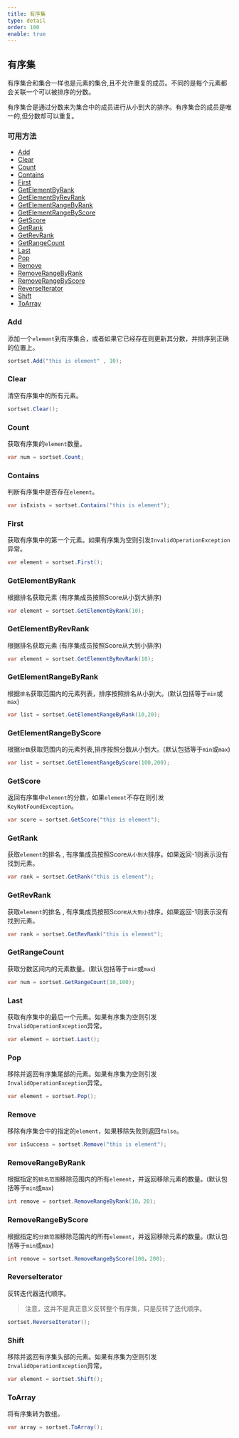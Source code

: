 ```yaml
---
title: 有序集
type: detail
order: 100
enable: true
---
```


## 有序集

有序集合和集合一样也是元素的集合,且不允许重复的成员。不同的是每个元素都会关联一个可以被排序的分数。

有序集合是通过分数来为集合中的成员进行从小到大的排序。有序集合的成员是唯一的,但分数却可以重复。

### 可用方法

- [Add](#Add)
- [Clear](#Clear)
- [Count](#Count)
- [Contains](#Contains)
- [First](#First)
- [GetElementByRank](#GetElementByRank)
- [GetElementByRevRank](#GetElementByRevRank)
- [GetElementRangeByRank](#GetElementRangeByRank)
- [GetElementRangeByScore](#GetElementRangeByScore)
- [GetScore](#GetScore)
- [GetRank](#GetRank)
- [GetRevRank](#GetRevRank)
- [GetRangeCount](#GetRangeCount)
- [Last](#Last)
- [Pop](#Pop)
- [Remove](#Remove)
- [RemoveRangeByRank](#RemoveRangeByRank)
- [RemoveRangeByScore](#RemoveRangeByScore)
- [ReverseIterator](#ReverseIterator)
- [Shift](#Shift)
- [ToArray](#ToArray)

### Add

添加一个`element`到有序集合，或者如果它已经存在则更新其分数，并排序到正确的位置上。

``` csharp
sortset.Add("this is element" , 10);
```

### Clear

清空有序集中的所有元素。

``` csharp
sortset.Clear();
```

### Count 

获取有序集的`element`数量。

``` csharp
var num = sortset.Count;
```

### Contains

判断有序集中是否存在`element`。

``` csharp
var isExists = sortset.Contains("this is element");
```

### First

获取有序集中的第一个元素。如果有序集为空则引发`InvalidOperationException`异常。

``` csharp
var element = sortset.First();
```

### GetElementByRank

根据排名获取元素 (有序集成员按照Score从小到大排序)

``` csharp
var element = sortset.GetElementByRank(10);
```

### GetElementByRevRank

根据排名获取元素 (有序集成员按照Score从大到小排序)

``` csharp
var element = sortset.GetElementByRevRank(10);
```

### GetElementRangeByRank

根据`排名`获取范围内的元素列表，排序按照排名从小到大。(默认包括等于`min`或`max`)

``` csharp
var list = sortset.GetElementRangeByRank(10,20);
```

### GetElementRangeByScore

根据`分数`获取范围内的元素列表,排序按照分数从小到大。(默认包括等于`min`或`max`)

``` csharp
var list = sortset.GetElementRangeByScore(100,200);
```

### GetScore

返回有序集中`element`的分数，如果`element`不存在则引发`KeyNotFoundException`。

``` csharp
var score = sortset.GetScore("this is element");
```

### GetRank

获取`element`的排名 , 有序集成员按照Score`从小到大`排序。如果返回-1则表示没有找到元素。

``` csharp
var rank = sortset.GetRank("this is element");
```

### GetRevRank

获取`element`的排名 , 有序集成员按照Score`从大到小`排序。如果返回-1则表示没有找到元素。

``` csharp
var rank = sortset.GetRevRank("this is element");
```

### GetRangeCount

获取分数区间内的元素数量。(默认包括等于`min`或`max`)

``` csharp
var num = sortset.GetRangeCount(10,100);
```

### Last

获取有序集中的最后一个元素。如果有序集为空则引发`InvalidOperationException`异常。

``` csharp
var element = sortset.Last();
```

### Pop

移除并返回有序集尾部的元素。如果有序集为空则引发`InvalidOperationException`异常。

``` csharp
var element = sortset.Pop();
```

### Remove

移除有序集合中的指定的`element`，如果移除失败则返回`false`。

``` csharp
var isSuccess = sortset.Remove("this is element");
```

### RemoveRangeByRank

根据指定的`排名范围`移除范围内的所有`element`，并返回移除元素的数量。(默认包括等于`min`或`max`)

``` csharp
int remove = sortset.RemoveRangeByRank(10，20);
```

### RemoveRangeByScore

根据指定的`分数范围`移除范围内的所有`element`，并返回移除元素的数量。(默认包括等于`min`或`max`)

``` csharp
int remove = sortset.RemoveRangeByScore(100，200);
```

### ReverseIterator

反转迭代器迭代顺序。

> 注意，这并不是真正意义反转整个有序集，只是反转了迭代顺序。

``` csharp
sortset.ReverseIterator();
```

### Shift

移除并返回有序集头部的元素。如果有序集为空则引发`InvalidOperationException`异常。

``` csharp
var element = sortset.Shift();
```

### ToArray

将有序集转为数组。

``` csharp
var array = sortset.ToArray();
```